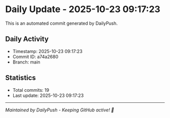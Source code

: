 # Daily Update - 2025-10-23 09:17:23

This is an automated commit generated by DailyPush.

## Daily Activity
- Timestamp: 2025-10-23 09:17:23
- Commit ID: a74a2680
- Branch: main

## Statistics
- Total commits: 19
- Last update: 2025-10-23 09:17:23

---
*Maintained by DailyPush - Keeping GitHub active! 🚀*
